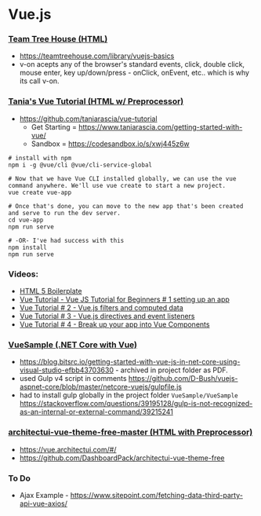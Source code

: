# Vue.js

### [Team Tree House (HTML)](TeamTreeHouse)
- https://teamtreehouse.com/library/vuejs-basics
- v-on acepts any of the browser's standard events, click, double click, mouse enter, key up/down/press - onClick, onEvent, etc.. which is why its call v-on.

### [Tania's Vue Tutorial (HTML w/ Preprocessor)](vue-tutorial-master)
- https://github.com/taniarascia/vue-tutorial
    - Get Starting = https://www.taniarascia.com/getting-started-with-vue/
    - Sandbox = https://codesandbox.io/s/xwj445z6w

```
# install with npm
npm i -g @vue/cli @vue/cli-service-global

# Now that we have Vue CLI installed globally, we can use the vue command anywhere. We'll use vue create to start a new project.
vue create vue-app

# Once that's done, you can move to the new app that's been created and serve to run the dev server.
cd vue-app
npm run serve

# -OR- I've had success with this
npm install
npm run serve

```

### Videos:
 * [HTML 5 Boilerplate](https://github.com/h5bp/html5-boilerplate/blob/master/src/index.html)
 * [Vue Tutorial - Vue JS Tutorial for Beginners # 1 setting up an app](https://www.youtube.com/watch?v=mZY1yyrlJWU)
 * [Vue Tutorial # 2 - Vue.js filters and computed data](https://www.youtube.com/watch?v=h6lhOYv-QM4)
 * [Vue Tutorial # 3 - Vue.js directives and event listeners](https://www.youtube.com/watch?v=t0w2KLOLaTA)
 * [Vue Tutorial # 4 - Break up your app into Vue Components](https://www.youtube.com/watch?v=1V9Lcnm1Dqw)

### [VueSample (.NET Core with Vue)](VueSample)
- https://blog.bitsrc.io/getting-started-with-vue-js-in-net-core-using-visual-studio-efbb43703630 - archived in project folder as PDF.
- used Gulp v4 script in comments https://github.com/D-Bush/vuejs-aspnet-core/blob/master/netcore-vuejs/gulpfile.js
- had to install gulp globally in the project folder `VueSample/VueSample` https://stackoverflow.com/questions/39195128/gulp-is-not-recognized-as-an-internal-or-external-command/39215241

### [architectui-vue-theme-free-master (HTML with Preprocessor)](architectui-vue-theme-free-master)
- https://vue.architectui.com/#/
- https://github.com/DashboardPack/architectui-vue-theme-free

### To Do ###
- Ajax Example - https://www.sitepoint.com/fetching-data-third-party-api-vue-axios/
